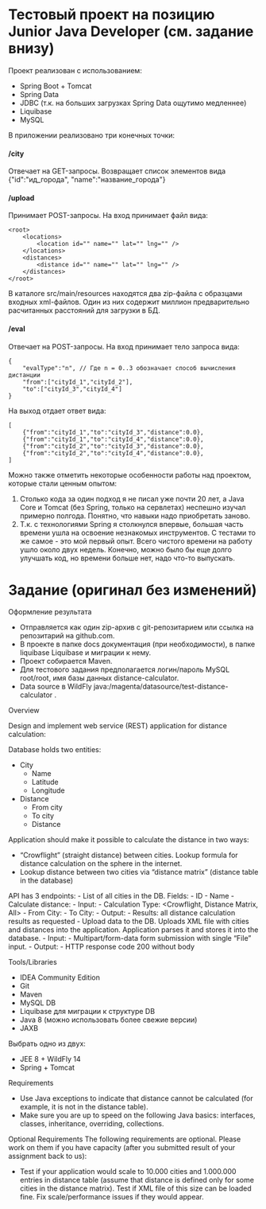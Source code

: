 # Тестовый проект на позицию Junior Java Developer (см. задание внизу)

Проект реализован с использованием:<br/>
- Spring Boot + Tomcat
- Spring Data
- JDBC (т.к. на больших загрузках Spring Data ощутимо медленнее)
- Liquibase
- MySQL

В приложении реализовано три конечных точки:

#### /city  
Отвечает на GET-запросы. Возвращает список элементов вида {"id":"ид_города", "name":"название_города"}

#### /upload  
Принимает POST-запросы. На вход принимает файл вида:

    <root>
        <locations>
            <location id="" name="" lat="" lng="" />
        </locations>
        <distances>
            <distance id="" name="" lat="" lng="" />
        </distances>
    </root>

В каталоге src/main/resources находятся два zip-файла c образцами входных xml-файлов. Один из них содержит миллион предварительно расчитанных расстояний для загрузки в БД.

#### /eval
Отвечает на POST-запросы. На вход принимает тело запроса вида:
    
    {
        "evalType":"n", // Где n = 0..3 обозначает способ вычисления дистанции
        "from":["cityId_1","cityId_2"],
        "to":["cityId_3","cityId_4"]
    }
    
На выход отдает ответ вида:

    [
        {"from":"cityId_1","to":"cityId_3","distance":0.0},
        {"from":"cityId_1","to":"cityId_4","distance":0.0},
        {"from":"cityId_2","to":"cityId_3","distance":0.0},
        {"from":"cityId_2","to":"cityId_4","distance":0.0},
    ]

Можно также отметить некоторые особенности работы над проектом, которые стали ценным опытом:
1.  Столько кода за один подход я не писал уже почти 20 лет,
    а Java Core и Tomcat (без Spring, только на сервлетах) неспешно изучал примерно полгода.
    Понятно, что навыки надо приобретать заново.
2.  Т.к. с технологиями Spring я столкнулся впервые,
    большая часть времени ушла на освоение незнакомых инструментов.
    С тестами то же самое - это мой первый опыт.
Всего чистого времени на работу ушло около двух недель.
Конечно, можно было бы еще долго улучшать код, но времени больше нет, надо что-то выпускать.


# Задание (оригинал без изменений)

Оформление результата
- Отправляется как один zip-архив с git-репозитарием или ссылка на репозитарий на github.com.
- В проекте в папке docs документация (при необходимости), в папке liquibase Liquibase и миграции к нему.
- Проект собирается Maven.
- Для тестового задания предполагается логин/пароль MySQL root/root, имя базы данных distance-calculator.
- Data source в WildFly java:/magenta/datasource/test-distance-calculator .

Overview

Design and implement web service (REST) application for distance calculation:

Database holds two entities:
- City
    - Name
    - Latitude
    - Longitude
- Distance
    - From city
    - To city
    - Distance

Application should make it possible to calculate the distance in two ways:
- “Crowflight” (straight distance) between cities. Lookup formula for distance calculation on the sphere in the internet.
- Lookup distance between two cities via “distance matrix” (distance table in the database)

API has 3 endpoints:
    - List of all cities in the DB. Fields:
        - ID
        - Name
    - Calculate distance:
        - Input:
            - Calculation Type: <Crowflight, Distance Matrix, All>
            - From City: <List of cities>
            - To City: <List of Cities>
        - Output:
        - Results: all distance calculation results as requested
    - Upload data to the DB. Uploads XML file with cities and distances into the application. Application parses it and stores it into the database.
        - Input:
            - Multipart/form-data form submission with single “File” input.
        - Output:
            - HTTP response code 200 without body

Tools/Libraries
- IDEA Community Edition
- Git
- Maven
- MySQL DB
- Liquibase для миграции к структуре DB
- Java 8 (можно использовать более свежие версии)
- JAXB

Выбрать одно из двух:
- JEE 8 + WildFly 14
- Spring + Tomcat

Requirements
- Use Java exceptions to indicate that distance cannot be calculated (for example, it is not in the distance table).
- Make sure you are up to speed on the following Java basics: interfaces, classes, inheritance, overriding, collections.

Optional Requirements
The following requirements are optional. Please work on them if you have capacity (after you submitted result of your assignment back to us):
- Test if your application would scale to 10.000 cities and 1.000.000 entries in distance table (assume that distance is defined only for some cities in the distance matrix). Test if XML file of this size can be loaded fine. Fix scale/performance issues if they would appear. 

